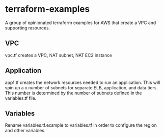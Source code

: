 # terraform-examples
A group of opinionated terraform examples for AWS that create a VPC and supporting resources.

## VPC
vpc.tf creates a VPC, NAT subnet, NAT EC2 instance

## Application
app1.tf creates the network resources needed to run an application. This will spin up a x number of subnets for separate ELB, application, and data tiers. This number is determined by the number of subnets defined in the variables.tf file.


## Variables
Rename variables.tf.example to variables.tf in order to configure the region and other variables.
